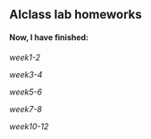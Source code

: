 ## AIclass lab homeworks

#### Now, I have finished:

*week1-2*

*week3-4*

*week5-6*

*week7-8*

*week10-12*

